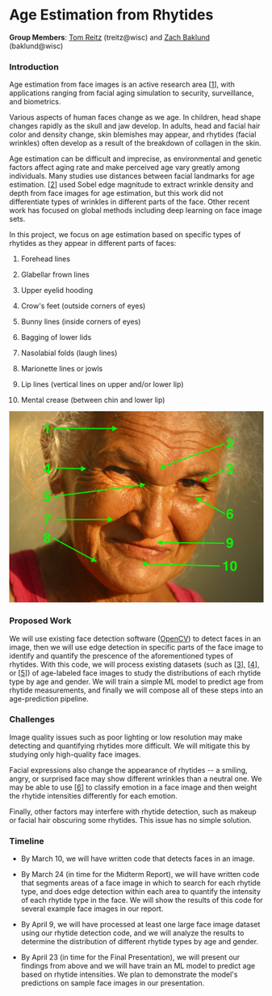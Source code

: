# Age Estimation from Rhytides

**Group Members**: [Tom Reitz](https://github.com/tomreitz) (treitz@wisc) and [Zach Baklund](https://github.com/zbaklund) (baklund@wisc)

### Introduction

Age estimation from face images is an active research area [[1](https://jivp-eurasipjournals.springeropen.com/articles/10.1186/s13640-018-0278-6)], with applications ranging from facial aging simulation to security, surveillance, and biometrics.

Various aspects of human faces change as we age. In children, head shape changes rapidly as the skull and jaw develop. In adults, head and facial hair color and density change, skin blemishes may appear, and rhytides (facial wrinkles) often develop as a result of the breakdown of collagen in the skin.

Age estimation can be difficult and imprecise, as environmental and genetic factors affect aging rate and make perceived age vary greatly among individuals. Many studies use distances between facial landmarks for age estimation. [[2](https://www.researchgate.net/publication/228404297_Classification_of_Age_Groups_Based_on_Facial_Features)] used Sobel edge magnitude to extract wrinkle density and depth from face images for age estimation, but this work did not differentiate types of wrinkles in different parts of the face. Other recent work has focused on global methods including deep learning on face image sets.

In this project, we focus on age estimation based on specific types of rhytides as they appear in different parts of faces:

1. Forehead lines

2. Glabellar frown lines

3. Upper eyelid hooding

4. Crow's feet (outside corners of eyes)

5. Bunny lines (inside corners of eyes)

6. Bagging of lower lids

7. Nasolabial folds (laugh lines)

8. Marionette lines or jowls

9. Lip lines (vertical lines on upper and/or lower lip)

10. Mental crease (between chin and lower lip)

![rhytide types](rhytides.jpg)

### Proposed Work

We will use existing face detection software ([OpenCV](https://opencv.org/)) to detect faces in an image, then we will use edge detection in specific parts of the face image to identify and quantify the prescence of the aforementioned types of rhytides. With this code, we will process existing datasets (such as [[3](https://susanqq.github.io/UTKFace/)], [[4](https://data.vision.ee.ethz.ch/cvl/rrothe/imdb-wiki/)], or [[5](https://www.cs.columbia.edu/CAVE/databases/facetracer/)]) of age-labeled face images to study the distributions of each rhytide type by age and gender. We will train a simple ML model to predict age from rhytide measurements, and finally we will compose all of these steps into an age-prediction pipeline.

### Challenges

Image quality issues such as poor lighting or low resolution may make detecting and quantifying rhytides more difficult. We will mitigate this by studying only high-quality face images.

Facial expressions also change the appearance of rhytides -- a smiling, angry, or surprised face may show different wrinkles than a neutral one. We may be able to use [[6](https://github.com/ebarsoum/FERPlus)] to classify emotion in a face image and then weight the rhytide intensities differently for each emotion.

Finally, other factors may interfere with rhytide detection, such as makeup or facial hair obscuring some rhytides. This issue has no simple solution.

### Timeline

* By March 10, we will have written code that detects faces in an image.

* By March 24 (in time for the Midterm Report), we will have written code that segments areas of a face image in which to search for each rhytide type, and does edge detection within each area to quantify the intensity of each rhytide type in the face. We will show the results of this code for several example face images in our report.

* By April 9, we will have processed at least one large face image dataset using our rhytide detection code, and we will analyze the results to determine the distribution of different rhytide types by age and gender.

* By April 23 (in time for the Final Presentation), we will present our findings from above and we will have train an ML model to predict age based on rhytide intensities. We plan to demonstrate the model's predictions on sample face images in our presentation.


